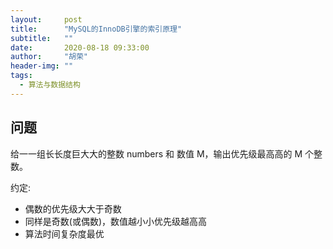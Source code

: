 ```yaml
---
layout:     post
title:      "MySQL的InnoDB引擎的索引原理"
subtitle:   ""
date:       2020-08-18 09:33:00
author:     "胡荣"
header-img: ""
tags:
  - 算法与数据结构
---
```


## 问题

给⼀一组⻓长度巨⼤大的整数 numbers 和 数值 M，输出优先级最⾼高的 M 个整数。 

约定:
- 偶数的优先级⼤大于奇数
- 同样是奇数(或偶数)，数值越⼩小优先级越⾼高
- 算法时间复杂度最优